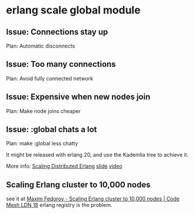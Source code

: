 # erlang scale global module

## Issue: Connections stay up
Plan: Automatic disconnects

## Issue: Too many connections
Plan: Avoid fully connected network

## Issue: Expensive when new nodes join
Plan: Make node joins cheaper

## Issue: :global chats a lot
Plan: make :global less chatty

It might be released with erlang 20, and use the Kademlia tree to achieve it.

More info:
[Scaling Distributed Erlang](http://www.elixirconf.eu/elixirconf2016/zandra-norman)
[slide](http://s3.amazonaws.com/erlang-conferences-production/media/files/000/000/074/original/Zandra_Norman_ScalingDistributedErlang.pdf)
[video](https://youtu.be/usEs3GPnZDg)

## Scaling Erlang cluster to 10,000 nodes
see it at [Maxim Fedorov - Scaling Erlang cluster to 10,000 nodes | Code Mesh LDN 18](https://www.youtube.com/watch?v=FJQyv26tFZ8)
erlang registry is the problem.
